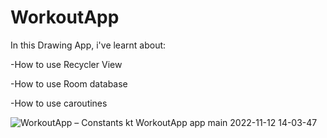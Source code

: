 # WorkoutApp

In this Drawing App, i've learnt about:

-How to use Recycler View

-How to use Room database

-How to use caroutines

![WorkoutApp – Constants kt  WorkoutApp app main  2022-11-12 14-03-47](https://user-images.githubusercontent.com/46615811/201462441-17d3f07d-bc94-4a0d-8921-70b0a3dd6492.gif)
